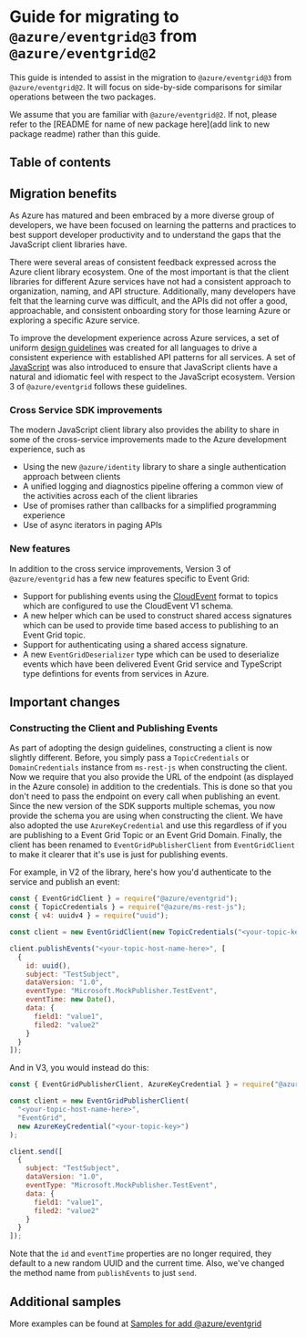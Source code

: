 # Guide for migrating to `@azure/eventgrid@3` from `@azure/eventgrid@2`

This guide is intended to assist in the migration to `@azure/eventgrid@3` from `@azure/eventgrid@2`. It will focus on side-by-side comparisons for similar operations between the two packages.

We assume that you are familiar with `@azure/eventgrid@2`. If not, please refer to the [README for name of new package here](add link to new package readme) rather than this guide.

## Table of contents

## Migration benefits

As Azure has matured and been embraced by a more diverse group of developers, we have been focused on learning the patterns and practices to best support developer productivity and to understand the gaps that the JavaScript client libraries have.

There were several areas of consistent feedback expressed across the Azure client library ecosystem. One of the most important is that the client libraries for different Azure services have not had a consistent approach to organization, naming, and API structure. Additionally, many developers have felt that the learning curve was difficult, and the APIs did not offer a good, approachable, and consistent onboarding story for those learning Azure or exploring a specific Azure service.

To improve the development experience across Azure services, a set of uniform [design guidelines](https://azure.github.io/azure-sdk/general_introduction.html) was created for all languages to drive a consistent experience with established API patterns for all services. A set of [JavaScript](https://azure.github.io/azure-sdk/typescript_introduction.html) was also introduced to ensure that JavaScript clients have a natural and idiomatic feel with respect to the JavaScript ecosystem. Version 3 of `@azure/eventgrid` follows these guidelines.

### Cross Service SDK improvements

The modern JavaScript client library also provides the ability to share in some of the cross-service improvements made to the Azure development experience, such as

- Using the new `@azure/identity` library to share a single authentication approach between clients
- A unified logging and diagnostics pipeline offering a common view of the activities across each of the client libraries
- Use of promises rather than callbacks for a simplified programming experience
- Use of async iterators in paging APIs

### New features

In addition to the cross service improvements, Version 3 of `@azure/eventgrid` has a few new features specific to Event Grid:

- Support for publishing events using the [CloudEvent](https://cloudevents.io) format to topics which are configured to use the CloudEvent V1 schema.
- A new helper which can be used to construct shared access signatures which can be used to provide time based access to publishing to an Event Grid topic.
- Support for authenticating using a shared access signature.
- A new `EventGridDeserializer` type which can be used to deserialize events which have been delivered Event Grid service and TypeScript type defintions for events from services in Azure.

## Important changes

### Constructing the Client and Publishing Events

As part of adopting the design guidelines, constructing a client is now slightly different. Before, you simply pass a `TopicCredentials` or `DomainCredentials` instance from `ms-rest-js` when constructing the client. Now we require that you also provide the URL of the endpoint (as displayed in the Azure console) in addition to the credentials. This is done so that you don't need to pass the endpoint on every call when publishing an event. Since the new version of the SDK supports multiple schemas, you now provide the schema you are using when constructing the client. We have also adopted the use `AzureKeyCredential` and use this regardless of if you are publishing to a Event Grid Topic or an Event Grid Domain. Finally, the client has been renamed to `EventGridPublisherClient` from `EventGridClient` to make it clearer that it's use is just for publishing events.

For example, in V2 of the library, here's how you'd authenticate to the service and publish an event:

```js
const { EventGridClient } = require("@azure/eventgrid");
const { TopicCredentials } = require("@azure/ms-rest-js");
const { v4: uuidv4 } = require("uuid");

const client = new EventGridClient(new TopicCredentials("<your-topic-key>"));

client.publishEvents("<your-topic-host-name-here>", [
  {
    id: uuid(),
    subject: "TestSubject",
    dataVersion: "1.0",
    eventType: "Microsoft.MockPublisher.TestEvent",
    eventTime: new Date(),
    data: {
      field1: "value1",
      filed2: "value2"
    }
  }
]);
```

And in V3, you would instead do this:

```js
const { EventGridPublisherClient, AzureKeyCredential } = require("@azure/eventgrid");

const client = new EventGridPublisherClient(
  "<your-topic-host-name-here>",
  "EventGrid",
  new AzureKeyCredential("<your-topic-key>")
);

client.send([
  {
    subject: "TestSubject",
    dataVersion: "1.0",
    eventType: "Microsoft.MockPublisher.TestEvent",
    data: {
      field1: "value1",
      filed2: "value2"
    }
  }
]);
```

Note that the `id` and `eventTime` properties are no longer required, they default to a new random UUID and the current time. Also, we've changed the method name from `publishEvents` to just `send`.

## Additional samples

More examples can be found at [Samples for add @azure/eventgrid](https://github.com/Azure/azure-sdk-for-js/tree/master/sdk/eventgrid/eventgrid/samples)
